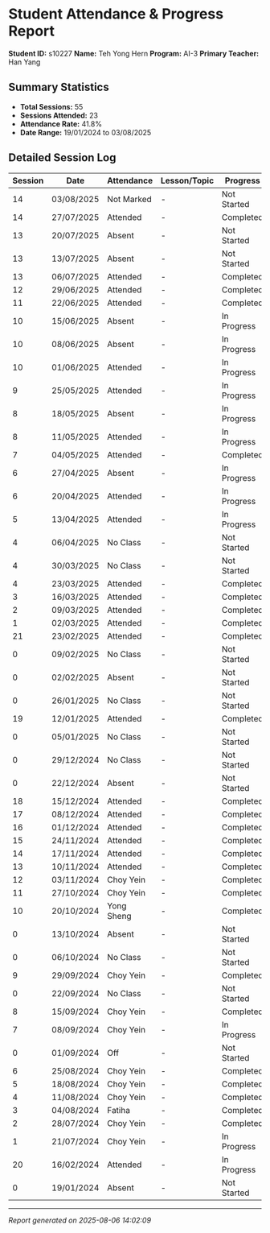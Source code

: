 # Student Attendance & Progress Report

**Student ID:** s10227
**Name:** Teh Yong Hern
**Program:** AI-3
**Primary Teacher:** Han Yang

## Summary Statistics
- **Total Sessions:** 55
- **Sessions Attended:** 23
- **Attendance Rate:** 41.8%
- **Date Range:** 19/01/2024 to 03/08/2025

## Detailed Session Log

| Session | Date | Attendance | Lesson/Topic | Progress |
|---------|------|------------|--------------|----------|
| 14 | 03/08/2025 | Not Marked | - | Not Started |
| 14 | 27/07/2025 | Attended | - | Completed |
| 13 | 20/07/2025 | Absent | - | Not Started |
| 13 | 13/07/2025 | Absent | - | Not Started |
| 13 | 06/07/2025 | Attended | - | Completed |
| 12 | 29/06/2025 | Attended | - | Completed |
| 11 | 22/06/2025 | Attended | - | Completed |
| 10 | 15/06/2025 | Absent | - | In Progress |
| 10 | 08/06/2025 | Absent | - | In Progress |
| 10 | 01/06/2025 | Attended | - | In Progress |
| 9 | 25/05/2025 | Attended | - | In Progress |
| 8 | 18/05/2025 | Absent | - | In Progress |
| 8 | 11/05/2025 | Attended | - | In Progress |
| 7 | 04/05/2025 | Attended | - | Completed |
| 6 | 27/04/2025 | Absent | - | In Progress |
| 6 | 20/04/2025 | Attended | - | In Progress |
| 5 | 13/04/2025 | Attended | - | In Progress |
| 4 | 06/04/2025 | No Class | - | Not Started |
| 4 | 30/03/2025 | No Class | - | Not Started |
| 4 | 23/03/2025 | Attended | - | Completed |
| 3 | 16/03/2025 | Attended | - | Completed |
| 2 | 09/03/2025 | Attended | - | Completed |
| 1 | 02/03/2025 | Attended | - | Completed |
| 21 | 23/02/2025 | Attended | - | Completed |
| 0 | 09/02/2025 | No Class | - | Not Started |
| 0 | 02/02/2025 | Absent | - | Not Started |
| 0 | 26/01/2025 | No Class | - | Not Started |
| 19 | 12/01/2025 | Attended | - | Completed |
| 0 | 05/01/2025 | No Class | - | Not Started |
| 0 | 29/12/2024 | No Class | - | Not Started |
| 0 | 22/12/2024 | Absent | - | Not Started |
| 18 | 15/12/2024 | Attended | - | Completed |
| 17 | 08/12/2024 | Attended | - | Completed |
| 16 | 01/12/2024 | Attended | - | Completed |
| 15 | 24/11/2024 | Attended | - | Completed |
| 14 | 17/11/2024 | Attended | - | Completed |
| 13 | 10/11/2024 | Attended | - | Completed |
| 12 | 03/11/2024 | Choy Yein | - | Completed |
| 11 | 27/10/2024 | Choy Yein | - | Completed |
| 10 | 20/10/2024 | Yong Sheng | - | Completed |
| 0 | 13/10/2024 | Absent | - | Not Started |
| 0 | 06/10/2024 | No Class | - | Not Started |
| 9 | 29/09/2024 | Choy Yein | - | Completed |
| 0 | 22/09/2024 | No Class | - | Not Started |
| 8 | 15/09/2024 | Choy Yein | - | Completed |
| 7 | 08/09/2024 | Choy Yein | - | In Progress |
| 0 | 01/09/2024 | Off | - | Not Started |
| 6 | 25/08/2024 | Choy Yein | - | Completed |
| 5 | 18/08/2024 | Choy Yein | - | Completed |
| 4 | 11/08/2024 | Choy Yein | - | Completed |
| 3 | 04/08/2024 | Fatiha | - | Completed |
| 2 | 28/07/2024 | Choy Yein | - | Completed |
| 1 | 21/07/2024 | Choy Yein | - | In Progress |
| 20 | 16/02/2024 | Attended | - | In Progress |
| 0 | 19/01/2024 | Absent | - | Not Started |

---
*Report generated on 2025-08-06 14:02:09*